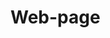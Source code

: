 # Web-page

<img scr=https://github.com/rajat-chn/Web-page/blob/main/img/1.jpeg>
<img scr=https://github.com/rajat-chn/Web-page/blob/main/img/2.jpeg>
  
